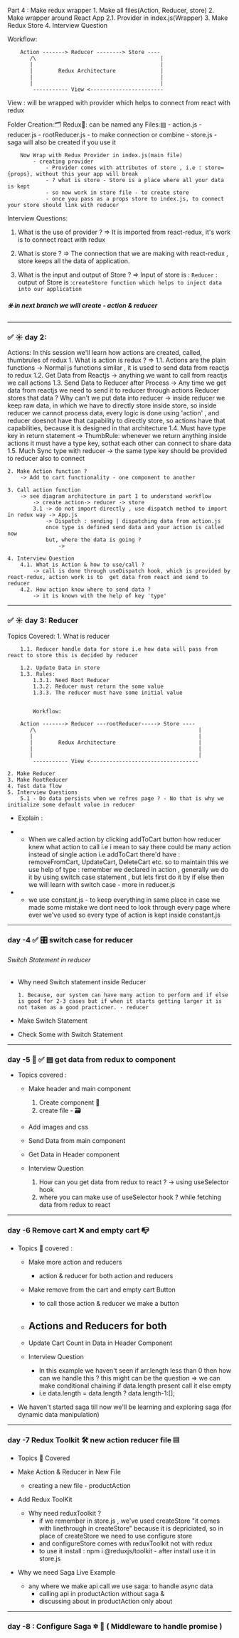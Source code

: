 Part 4 : Make redux wrapper
    1. Make all files(Action, Reducer, store)
    2. Make wrapper around React App
        2.1. Provider in index.js(Wrapper)
    3. Make Redux Store
    4. Interview Question


Workflow: 

        Action -------> Reducer --------> Store ----
           /\                                       |
           |                                        |
           |        Redux Architecture              |
           |                                        |
           |                                        |
            ----------- View <-----------------------


View : will be wrapped with provider which helps to connect from react with redux

Folder Creation:🗂
    Redux📂: can be named any
        Files:▤
            - action.js
            - reducer.js
            - rootReducer.js - to make connection or combine 
            - store.js
            - saga will also be created if you use it
    
        Now Wrap with Redux Provider in index.js(main file)
            - creating provider
                - Provider comes with attributes of store , i.e : store={props}, without this your app will break
                - ? what is store - Store is a place where all your data is kept 
                - so now work in store file - to create store
                - once you pass as a props store to index.js, to connect your store should link with reducer


Interview Questions: 
1. What is the use of provider ?
    => It is imported from react-redux, it's work is to connect react with redux

2. What is store ?
    => The connection that we are making with react-redux , store keeps all the data of application. 

3. What is the input and output of Store ?
    => Input of store is : `` Reducer ``  : output of Store is :`` createStore function which helps to inject data into our application ``
##### ☣️ in next branch we will create - action & reducer 


----------------------------------------

### ✅ ☀️ day 2:

Actions:
In this session we'll learn how actions are created, called, thumbrules of redux
    1. What is action is redux ?
        => 1.1. Actions are the plain functions
                -> Normal js functions similar , it is used to send data from reactjs to redux
            1.2.  Get Data from Reactjs
                -> anything we want to call from reactjs we call actions
            1.3. Send Data to Reducer after Process
                -> Any time we get data from reactjs we need to send it to reducer through actions
                 Reducer stores that data
                 ? Why can't we put data into reducer -> inside reducer we keep raw data, in which we have to directly store inside store, so inside reducer we cannot process data, every logic is done using 'action' , and reducer doesnot have that capability to directly store, so actions have that capabilities, because it is designed in that architecture
            1.4. Must have type key in return statement
                -> ThumbRule: whenever we return anything inside actions it must have a type key, sothat each other can connect to share data
            1.5. Much Sync type with reducer
                -> the same type key should be provided to reducer also to connect

    2. Make Action function ?
        -> Add to cart functionality - one component to another

    3. Call action function
        -> see diagram architecture in part 1 to understand workflow
            -> create action-> reducer -> store
            3.1 -> do not import directly , use dispatch method to import in redux way -> App.js
                -> Dispatch : sending | dispatching data from action.js
                once type is defined send data and your action is called now 
                but, where the data is going ?
                    ->

    4. Interview Question
        4.1. What is Action & how to use/call ?
            -> call is done through useDispatch hook, which is provided by react-redux, action work is to  get data from react and send to reducer
        4.2. How action know where to send data ?
            -> it is known with the help of key 'type' 

---------------------------------------------

### ✅ ☀️ day 3: Reducer
Topics Covered: 
    1. What is reducer

        1.1. Reducer handle data for store i.e how data will pass from react to store this is decided by reducer
        
        1.2. Update Data in store
        1.3. Rules:
            1.3.1. Need Root Reducer
            1.3.2. Reducer must return the some value
            1.3.3. The reducer must have some initial value


            Workflow: 

        Action -------> Reducer ---rootReducer-----> Store ----
           /\                                                   |
           |                                                    |
           |        Redux Architecture                          |
           |                                                    |
           |                                                    |
            ----------- View <----------------------------------

    2. Make Reducer
    3. Make RootReducer
    4. Test data flow
    5. Interview Questions
        5.1 - Do data persists when we refres page ? - No that is why we initialize some default value in reducer
    

- Explain : 
-   - When we called action by clicking addToCart button how reducer knew what action to call i.e i mean to say there could be many action instead of single action i.e addToCart there'd have : removeFromCart, UpdateCart, DeleteCart etc. so to maintain this we use help of type : remember we declared in action , generally we do it by using switch case statement , but lets first do it by if else then we will learn with switch case - more in reducer.js


- - we use constant.js - to keep everything in same place in case we made some mistake we dont need to look through every page where ever we've used so every type of action is kept inside constant.js

---------------------------------------
### day -4 ✅ 🎛 switch case for reducer

###### Switch Statement in reducer

-   Why need Switch statement inside Reducer

        1. Because, our system can have many action to perform and if else is good for 2-3 cases but if when it starts getting larger it is not taken as a good practicner. - reducer

-   Make Switch Statement
-   Check Some with Switch Statement

--------------------------------

### day -5 🤔 ✅ ▤ get data from redux to component

-   Topics covered :
    - Make header and main component
        1. Create component 📂
        2. create file - 🗃
    - Add images and css
    - Send Data from main component
    - Get Data in Header component
    - Interview Question

        1. How can you get data from redux to react ? -> using useSelector hook
        2. where you can make use of useSelector hook ? while fetching data from redux to react

-------------------------------

### day -6 Remove cart ❌ and empty cart 📭

-   Topics 🛐 covered :
    - Make more action and reducers
        - action & reducer for both action and reducers

    - Make remove from the cart and empty cart Button
        - to call those action & reducer we make a button

    - Actions and Reducers for both
        - 
    - Update Cart Count in Data in Header Component
    - Interview Question
        - In this example we haven't seen if arr.length less than 0 then how can we handle this ? this might can be the question => we can make conditional chaining if data.length present  call it else empty 
        - i.e  data.length = data.length ? data.length-1:[];

- We haven't started saga till now we'll be learning and exploring saga (for dynamic data manipulation)

-------------------------------

### day -7 Redux Toolkit 🛠 new action reducer file ▤

-   Topics 🛐 Covered

-   Make Action & Reducer in New File
    - creating a new file - productAction
-   Add Redux ToolKit
    - Why need reduxToolkit ? 
        - if we remember in store.js , we've used createStore "it comes with linethrough in createStore" because it is depriciated, so in place of createStore we need to use configure store
        - and configureStore comes with reduxToolkit not with redux 
        - to use it install : npm i @reduxjs/toolkit - after install use it in store.js

-   Why we need Saga Live Example
    - any where we make api call we use saga: to handle async data
        - calling api in productAction without saga &
        - discussing about in productAction only about 

----------------------

### day -8 : Configure Saga 🔯 🖖 ( Middleware to handle promise )


